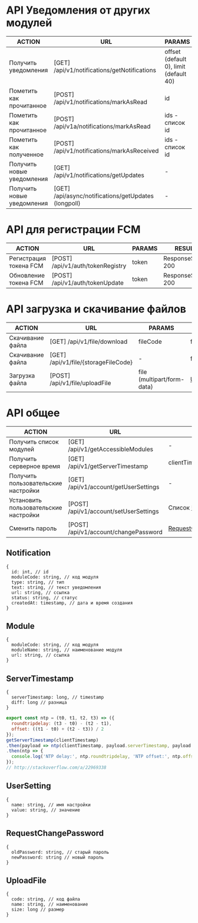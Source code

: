 # API Уведомления от других модулей

| ACTION | URL | PARAMS | RESULT |
|--------|-----|--------|--------|
| Получить уведомления | [GET] /api/v1/notifications/getNotifications | offset (default 0), limit (default 40) | Список [Notification](GENERAL.md#notification) |
| Пометить как прочитанное | [POST] /api/v1/notifications/markAsRead | id | bool |
| Пометить как прочитанное | [POST] /api/v1a/notifications/markAsRead | ids - список id | bool |
| Пометить как полученное | [POST] /api/v1/notifications/markAsReceived | ids - список id | bool |
| Получить новые уведомления | [GET] /api/v1/notifications/getUpdates | - | Список [Notification](GENERAL.md#notification) |
| Получить новые уведомления | [GET] /api/async/notifications/getUpdates (longpoll) | - | Список [Notification](GENERAL.md#notification) |

# API для регистрации FCM
| ACTION | URL | PARAMS | RESULT |
|--------|-----|--------|--------|
| Регистрация токена FCM | [POST] /api/v1/auth/tokenRegistry | token | ResponseStatus 200 |
| Обновление токена FCM | [POST] /api/v1/auth/tokenUpdate | token | ResponseStatus 200 |

# API загрузка и скачивание файлов
| ACTION | URL | PARAMS | RESULT |
|--------|-----|--------|--------|
| Скачивание файла | [GET] /api/v1/file/download | fileCode | file |
| Скачивание файла | [GET] /api/v1/file/{storageFileCode} | - | file |
| Загрузка файла | [POST] /api/v1/file/uploadFile | file (multipart/form-data) | [UploadFile](GENERAL.md#uploadfile) |

# API общее
| ACTION | URL | PARAMS | RESULT |
|--------|-----|--------|--------|
| Получить список модулей | [GET] /api/v1/getAccessibleModules | - | Список [Module](GENERAL.md#Module) |
| Получить серверное время | [GET] /api/v1/getServerTimestamp | clientTime | [ServerTimestamp](GENERAL.md#servertimestamp) |
| Получить пользовательские настройки | [GET] /api/v1/account/getUserSettings | - | Список [UserSetting](GENERAL.md#usersetting) |
| Установить пользовательские настройки | [POST] /api/v1/account/setUserSettings | Список [UserSetting](GENERAL.md#usersetting) | bool |
| Сменить пароль | [POST] /api/v1/account/changePassword | [RequestChangePassword](GENERAL.md#requestchangepassword) | bool |

## Notification
```
{
  id: int, // id
  moduleCode: string, // код модуля
  type: string, // тип
  text: string, // текст уведомления
  url: string, // ссылка
  status: string, // cтатус
  createdAt: timestamp, // дата и время создания
}
```
## Module
```
{
  moduleCode: string, // код модуля
  moduleName: string, // наименование модуля
  url: string, // ссылка
}
```
## ServerTimestamp
```
{
  serverTimestamp: long, // timestamp
  diff: long // разница
}
```
```javascript
export const ntp = (t0, t1, t2, t3) => ({
  roundtripdelay: (t3 - t0) - (t2 - t1),
  offset: ((t1 - t0) + (t2 - t3)) / 2
});
getServerTimestamp(clientTimestamp)
.then(payload => ntp(clientTimestamp, payload.serverTimestamp, payload.serverTimestamp, Date.now()))
.then(ntp => {
  console.log('NTP delay:', ntp.roundtripdelay, 'NTP offset:', ntp.offset, 'corrected: ', (new Date(clientTimestamp + ntp.offset)));
});
// http://stackoverflow.com/a/22969338
```
## UserSetting
```
{
  name: string, // имя настройки
  value: string, // значение
}
```
## RequestChangePassword
```
{
  oldPassword: string, // старый пароль
  newPassword: string // новый пароль
}
```
## UploadFile
```
{
  code: string, // код файла
  name: string, // наименование
  size: long // размер
}
```
